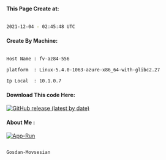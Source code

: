 
   
#### This Page Create at:

```bash

2021-12-04 - 02:45:48 UTC

```

#### Create By Machine:

```bash

Host Name : fv-az84-556

platform  : Linux-5.4.0-1063-azure-x86_64-with-glibc2.27

Ip Local  : 10.1.0.7

```
#### Download This code Here:

[![GitHub release (latest by date)](https://img.shields.io/github/v/release/Gosdan-Movsesian/Gosdan?style=for-the-badge&label=Download)](https://github.com/Gosdan-Movsesian/Gosdan/releases) 

</p> 

#### About Me :

[![App-Run](https://github.com/Gosdan-Movsesian/Gosdan/actions/workflows/App-Run.yml/badge.svg)](https://github.com/Gosdan-Movsesian/Gosdan/actions/workflows/App-Run.yml)

```bash

Gosdan-Movsesian

```

